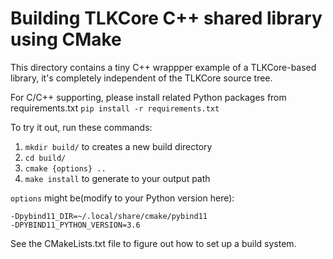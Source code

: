 # Building TLKCore C++ shared library using CMake

This directory contains a tiny C++ wrappper example of a TLKCore-based library, it's completely independent of the TLKCore source tree.

For C/C++ supporting, please install related Python packages from requirements.txt
    `pip install -r requirements.txt`

To try it out, run these commands:

1. `mkdir build/` to creates a new build directory
2. `cd build/`
3. `cmake {options} ..`
4. `make install` to generate to your output path

`options` might be(modify to your Python version here):

    -Dpybind11_DIR=~/.local/share/cmake/pybind11
    -DPYBIND11_PYTHON_VERSION=3.6

See the CMakeLists.txt file to figure out how to set up a build system.
